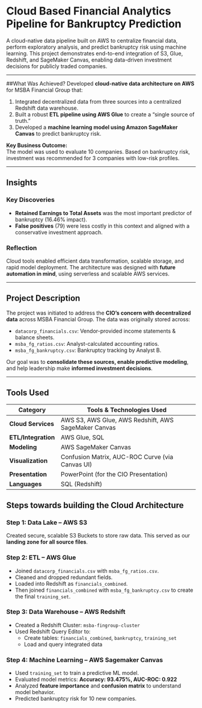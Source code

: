 # Cloud Based Financial Analytics Pipeline for Bankruptcy Prediction

A cloud-native data pipeline built on AWS to centralize financial data, perform exploratory analysis, and predict bankruptcy risk using machine learning. This project demonstrates end-to-end integration of S3, Glue, Redshift, and SageMaker Canvas, enabling data-driven investment decisions for publicly traded companies.

---
##What Was Achieved?
Developed **cloud-native data architecture on AWS** for MSBA Financial Group that:

  1. Integrated decentralized data from three sources into a centralized Redshift data warehouse.
  2. Built a robust **ETL pipeline using AWS Glue** to create a “single source of truth.”
  3. Developed a **machine learning model using Amazon SageMaker Canvas** to predict bankruptcy risk.

**Key Business Outcome:**  
The model was used to evaluate 10 companies. Based on bankruptcy risk, investment was recommended for 3 companies with low-risk profiles.

---
## Insights

### Key Discoveries
- **Retained Earnings to Total Assets** was the most important predictor of bankruptcy (16.46% impact).
- **False positives** (79) were less costly in this context and aligned with a conservative investment approach.

### Reflection
Cloud tools enabled efficient data transformation, scalable storage, and rapid model deployment. The architecture was designed with **future automation in mind**, using serverless and scalable AWS services.

---
## Project Description

The project was initiated to address the **CIO’s concern with decentralized data** across MSBA Financial Group. The data was originally stored across:

- `datacorp_financials.csv`: Vendor-provided income statements & balance sheets.
- `msba_fg_ratios.csv`: Analyst-calculated accounting ratios.
- `msba_fg_bankruptcy.csv`: Bankruptcy tracking by Analyst B.

Our goal was to **consolidate these sources, enable predictive modeling**, and help leadership make **informed investment decisions**.

---
## Tools Used

| Category              | Tools & Technologies Used                        |
|-----------------------|--------------------------------------------------|
| **Cloud Services**     | AWS S3, AWS Glue, AWS Redshift, AWS SageMaker Canvas |
| **ETL/Integration**    | AWS Glue, SQL                                   |
| **Modeling**           | AWS SageMaker Canvas                            |
| **Visualization**      | Confusion Matrix, AUC-ROC Curve (via Canvas UI) |
| **Presentation**       | PowerPoint (for the CIO Presentation)           |
| **Languages**          | SQL (Redshift)                                  |

## Steps towards building the Cloud Architecture

### Step 1: Data Lake – AWS S3
Created secure, scalable S3 Buckets to store raw data. This served as our **landing zone for all source files**.

### Step 2: ETL – AWS Glue
- Joined `datacorp_financials.csv` with `msba_fg_ratios.csv`.
- Cleaned and dropped redundant fields.
- Loaded into Redshift as `financials_combined`.
- Then joined `financials_combined` with `msba_fg_bankruptcy.csv` to create the final `training_set`.

### Step 3: Data Warehouse – AWS Redshift
- Created a Redshift Cluster: `msba-fingroup-cluster`
- Used Redshift Query Editor to:
  - Create tables: `financials_combined`, `bankruptcy`, `training_set`
  - Load and query integrated data

### Step 4: Machine Learning – AWS Sagemaker Canvas
- Used `training_set` to train a predictive ML model.
- Evaluated model metrics: **Accuracy: 93.475%, AUC-ROC: 0.922**
- Analyzed **feature importance** and **confusion matrix** to understand model behavior.
- Predicted bankruptcy risk for 10 new companies.
